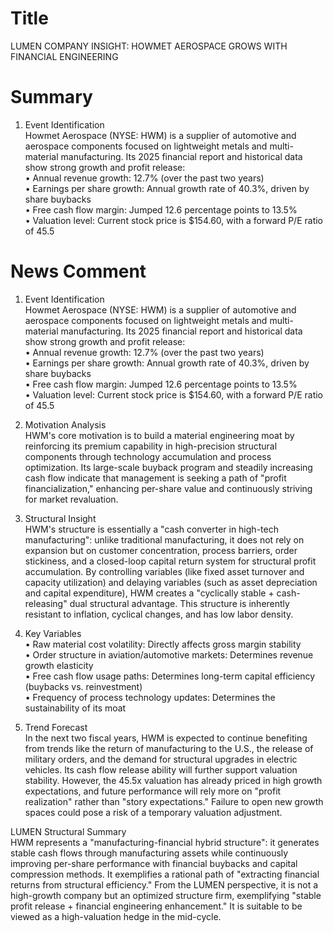 # Title
LUMEN COMPANY INSIGHT: HOWMET AEROSPACE GROWS WITH FINANCIAL ENGINEERING

# Summary
1. Event Identification  
Howmet Aerospace (NYSE: HWM) is a supplier of automotive and aerospace components focused on lightweight metals and multi-material manufacturing. Its 2025 financial report and historical data show strong growth and profit release:  
   • Annual revenue growth: 12.7% (over the past two years)  
   • Earnings per share growth: Annual growth rate of 40.3%, driven by share buybacks  
   • Free cash flow margin: Jumped 12.6 percentage points to 13.5%  
   • Valuation level: Current stock price is $154.60, with a forward P/E ratio of 45.5  

# News Comment
1. Event Identification  
Howmet Aerospace (NYSE: HWM) is a supplier of automotive and aerospace components focused on lightweight metals and multi-material manufacturing. Its 2025 financial report and historical data show strong growth and profit release:  
   • Annual revenue growth: 12.7% (over the past two years)  
   • Earnings per share growth: Annual growth rate of 40.3%, driven by share buybacks  
   • Free cash flow margin: Jumped 12.6 percentage points to 13.5%  
   • Valuation level: Current stock price is $154.60, with a forward P/E ratio of 45.5  

2. Motivation Analysis  
HWM's core motivation is to build a material engineering moat by reinforcing its premium capability in high-precision structural components through technology accumulation and process optimization. Its large-scale buyback program and steadily increasing cash flow indicate that management is seeking a path of "profit financialization," enhancing per-share value and continuously striving for market revaluation.

3. Structural Insight  
HWM's structure is essentially a "cash converter in high-tech manufacturing": unlike traditional manufacturing, it does not rely on expansion but on customer concentration, process barriers, order stickiness, and a closed-loop capital return system for structural profit accumulation. By controlling variables (like fixed asset turnover and capacity utilization) and delaying variables (such as asset depreciation and capital expenditure), HWM creates a "cyclically stable + cash-releasing" dual structural advantage. This structure is inherently resistant to inflation, cyclical changes, and has low labor density.

4. Key Variables  
   • Raw material cost volatility: Directly affects gross margin stability  
   • Order structure in aviation/automotive markets: Determines revenue growth elasticity  
   • Free cash flow usage paths: Determines long-term capital efficiency (buybacks vs. reinvestment)  
   • Frequency of process technology updates: Determines the sustainability of its moat  

5. Trend Forecast  
In the next two fiscal years, HWM is expected to continue benefiting from trends like the return of manufacturing to the U.S., the release of military orders, and the demand for structural upgrades in electric vehicles. Its cash flow release ability will further support valuation stability. However, the 45.5x valuation has already priced in high growth expectations, and future performance will rely more on "profit realization" rather than "story expectations." Failure to open new growth spaces could pose a risk of a temporary valuation adjustment.

LUMEN Structural Summary  
HWM represents a "manufacturing-financial hybrid structure": it generates stable cash flows through manufacturing assets while continuously improving per-share performance with financial buybacks and capital compression methods. It exemplifies a rational path of "extracting financial returns from structural efficiency." From the LUMEN perspective, it is not a high-growth company but an optimized structure firm, exemplifying "stable profit release + financial engineering enhancement." It is suitable to be viewed as a high-valuation hedge in the mid-cycle.
